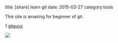 title: [share] learn git
date: 2015-03-27
category:tools

This site is amazing for beginner of git.

1 [gitauys](http://www.gitguys.com/topics/)

![](http://www.gitguys.com/wordpress/wp-content/uploads/Git-Guys.png)